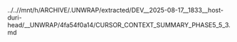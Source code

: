 ../..//mnt/h/ARCHIVE/.UNWRAP/extracted/DEV__2025-08-17__1833__host-duri-head/__UNWRAP/4fa54f0a14/CURSOR_CONTEXT_SUMMARY_PHASE5_5_3.md